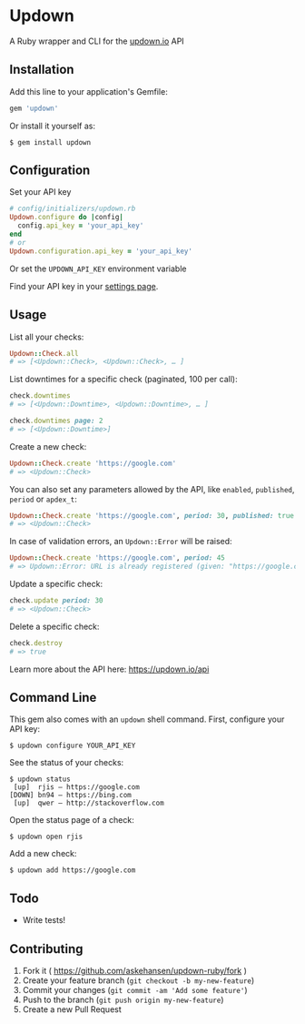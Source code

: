 # Updown

A Ruby wrapper and CLI for the [updown.io](https://updown.io) API

## Installation

Add this line to your application's Gemfile:

```ruby
gem 'updown'
```

Or install it yourself as:

    $ gem install updown

## Configuration

Set your API key

```ruby
# config/initializers/updown.rb
Updown.configure do |config|
  config.api_key = 'your_api_key'
end
# or
Updown.configuration.api_key = 'your_api_key'
```

Or set the `UPDOWN_API_KEY` environment variable

Find your API key in your [settings page](https://updown.io/settings/edit).

## Usage

List all your checks:

```ruby
Updown::Check.all
# => [<Updown::Check>, <Updown::Check>, … ]
```

List downtimes for a specific check (paginated, 100 per call):

```ruby
check.downtimes
# => [<Updown::Downtime>, <Updown::Downtime>, … ]

check.downtimes page: 2
# => [<Updown::Downtime>]
```

Create a new check:

```ruby
Updown::Check.create 'https://google.com'
# => <Updown::Check>
```

You can also set any parameters allowed by the API, like `enabled`, `published`, `period` or `apdex_t`:

```ruby
Updown::Check.create 'https://google.com', period: 30, published: true
# => <Updown::Check>
```

In case of validation errors, an `Updown::Error` will be raised:

```ruby
Updown::Check.create 'https://google.com', period: 45
# => Updown::Error: URL is already registered (given: "https://google.com"), Period is not included in the list (given: 45)
```

Update a specific check:

```ruby
check.update period: 30
# => <Updown::Check>
```

Delete a specific check:

```ruby
check.destroy
# => true
```

Learn more about the API here: https://updown.io/api

## Command Line

This gem also comes with an `updown` shell command.
First, configure your API key:

    $ updown configure YOUR_API_KEY

See the status of your checks:

    $ updown status
     [up]  rjis — https://google.com
    [DOWN] bn94 — https://bing.com
     [up]  qwer — http://stackoverflow.com

Open the status page of a check:

    $ updown open rjis

Add a new check:

    $ updown add https://google.com

## Todo

- Write tests!

## Contributing

1. Fork it ( https://github.com/askehansen/updown-ruby/fork )
2. Create your feature branch (`git checkout -b my-new-feature`)
3. Commit your changes (`git commit -am 'Add some feature'`)
4. Push to the branch (`git push origin my-new-feature`)
5. Create a new Pull Request
